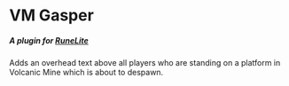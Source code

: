 # VM Gasper
##### A plugin for [RuneLite](https://runelite.net/)
Adds an overhead text above all players who are standing on a platform in Volcanic Mine which is about to despawn.